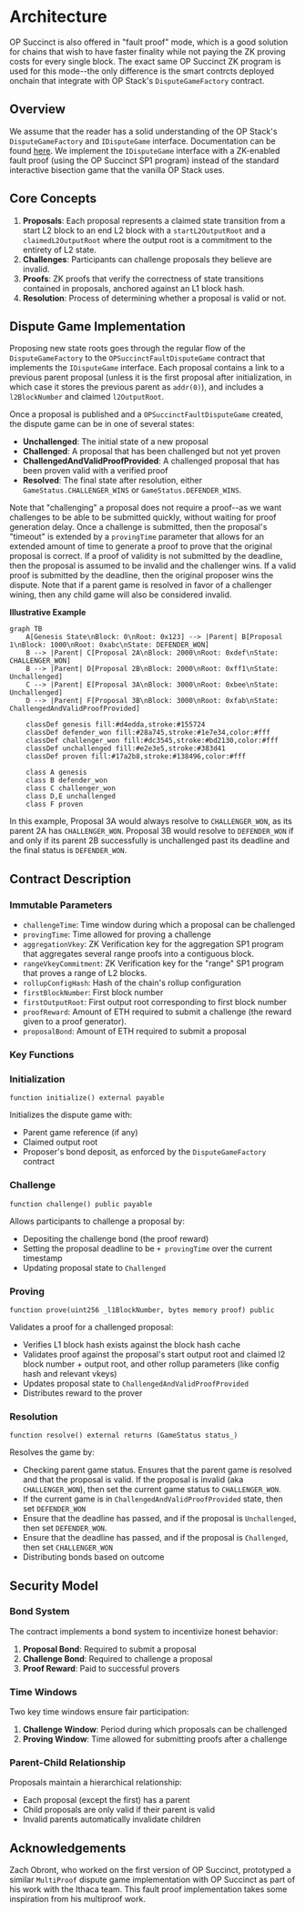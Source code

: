 # Architecture

OP Succinct is also offered in "fault proof" mode, which is a good solution for chains that wish to have faster finality while not paying the ZK proving costs for every single block. The exact same OP Succinct ZK program is used for this mode--the only difference is the smart contrcts deployed onchain that integrate with OP Stack's `DisputeGameFactory` contract.

## Overview

We assume that the reader has a solid understanding of the OP Stack's `DisputeGameFactory` and `IDisputeGame` interface. Documentation can be found [here](https://specs.optimism.io/fault-proof/stage-one/dispute-game-interface.html). We implement the `IDisputeGame` interface with a ZK-enabled fault proof (using the OP Succinct SP1 program) instead of the standard interactive bisection game that the vanilla OP Stack uses.

## Core Concepts

1. **Proposals**: Each proposal represents a claimed state transition from a start L2 block to an end L2 block with a `startL2OutputRoot` and a `claimedL2OutputRoot` where the output root is a commitment to the entirety of L2 state.
2. **Challenges**: Participants can challenge proposals they believe are invalid.
3. **Proofs**: ZK proofs that verify the correctness of state transitions contained in proposals, anchored against an L1 block hash.
4. **Resolution**: Process of determining whether a proposal is valid or not.

## Dispute Game Implementation

Proposing new state roots goes through the regular flow of the `DisputeGameFactory` to the `OPSuccinctFaultDisputeGame` contract that implements the `IDisputeGame` interface. Each proposal contains a link to a previous parent proposal (unless it is the first proposal after initialization, in which case it stores the previous parent as `addr(0)`), and includes a `l2BlockNumber` and claimed `l2OutputRoot`.

Once a proposal is published and a `OPSuccinctFaultDisputeGame` created, the dispute game can be in one of several states:

- **Unchallenged**: The initial state of a new proposal
- **Challenged**: A proposal that has been challenged but not yet proven
- **ChallengedAndValidProofProvided**: A challenged proposal that has been proven valid with a verified proof
- **Resolved**: The final state after resolution, either `GameStatus.CHALLENGER_WINS` or `GameStatus.DEFENDER_WINS`.

Note that "challenging" a proposal does not require a proof--as we want challenges to be able to be submitted quickly, without waiting for proof generation delay. Once a challenge is submitted, then the proposal's "timeout" is extended by a `provingTime` parameter that allows for an extended amount of time to generate a proof to prove that the original proposal is correct. If a proof of validity is not submitted by the deadline, then the proposal is assumed to be invalid and the challenger wins. If a valid proof is submitted by the deadline, then the original proposer wins the dispute. Note that if a parent game is resolved in favor of a challenger wining, then any child game will also be considered invalid.

**Illustrative Example**

```mermaid
graph TB
    A[Genesis State\nBlock: 0\nRoot: 0x123] --> |Parent| B[Proposal 1\nBlock: 1000\nRoot: 0xabc\nState: DEFENDER_WON]
    B --> |Parent| C[Proposal 2A\nBlock: 2000\nRoot: 0xdef\nState: CHALLENGER_WON]
    B --> |Parent| D[Proposal 2B\nBlock: 2000\nRoot: 0xff1\nState: Unchallenged]
    C --> |Parent| E[Proposal 3A\nBlock: 3000\nRoot: 0xbee\nState: Unchallenged]
    D --> |Parent| F[Proposal 3B\nBlock: 3000\nRoot: 0xfab\nState: ChallengedAndValidProofProvided]

    classDef genesis fill:#d4edda,stroke:#155724
    classDef defender_won fill:#28a745,stroke:#1e7e34,color:#fff
    classDef challenger_won fill:#dc3545,stroke:#bd2130,color:#fff
    classDef unchallenged fill:#e2e3e5,stroke:#383d41
    classDef proven fill:#17a2b8,stroke:#138496,color:#fff

    class A genesis
    class B defender_won
    class C challenger_won
    class D,E unchallenged
    class F proven
```

In this example, Proposal 3A would always resolve to `CHALLENGER_WON`, as its parent 2A has `CHALLENGER_WON`. Proposal 3B would resolve to `DEFENDER_WON` if and only if its parent 2B successfully is unchallenged past its deadline and the final status is `DEFENDER_WON`.

## Contract Description

### Immutable Parameters

- `challengeTime`: Time window during which a proposal can be challenged
- `provingTime`: Time allowed for proving a challenge
- `aggregationVkey`: ZK Verification key for the aggregation SP1 program that aggregates several range proofs into a contiguous block.
- `rangeVkeyCommitment`: ZK Verification key for the "range" SP1 program that proves a range of L2 blocks.
- `rollupConfigHash`: Hash of the chain's rollup configuration
- `firstBlockNumber`: First block number
- `firstOutputRoot`: First output root corresponding to first block number
- `proofReward`: Amount of ETH required to submit a challenge (the reward given to a proof generator).
- `proposalBond`: Amount of ETH required to submit a proposal

### Key Functions

### Initialization

```solidity
function initialize() external payable
```

Initializes the dispute game with:

- Parent game reference (if any)
- Claimed output root
- Proposer's bond deposit, as enforced by the `DisputeGameFactory` contract

### Challenge

```solidity
function challenge() public payable
```

Allows participants to challenge a proposal by:

- Depositing the challenge bond (the proof reward)
- Setting the proposal deadline to be `+ provingTime` over the current timestamp
- Updating proposal state to `Challenged`

### Proving

```solidity
function prove(uint256 _l1BlockNumber, bytes memory proof) public
```

Validates a proof for a challenged proposal:

- Verifies L1 block hash exists against the block hash cache
- Validates proof against the proposal's start output root and claimed l2 block number + output root, and other rollup parameters (like config hash and relevant vkeys)
- Updates proposal state to `ChallengedAndValidProofProvided`
- Distributes reward to the prover

### Resolution

```solidity
function resolve() external returns (GameStatus status_)
```

Resolves the game by:

- Checking parent game status. Ensures that the parent game is resolved and that the proposal is valid. If the proposal is invalid (aka `CHALLENGER_WON`), then set the current game status to `CHALLENGER_WON`.
- If the current game is in `ChallengedAndValidProofProvided` state, then set `DEFENDER_WON`
- Ensure that the deadline has passed, and if the proposal is `Unchallenged`, then set `DEFENDER_WON`.
- Ensure that the deadline has passed, and if the proposal is `Challenged`, then set `CHALLENGER_WON`
- Distributing bonds based on outcome

## Security Model

### Bond System

The contract implements a bond system to incentivize honest behavior:

1. **Proposal Bond**: Required to submit a proposal
2. **Challenge Bond**: Required to challenge a proposal
3. **Proof Reward**: Paid to successful provers

### Time Windows

Two key time windows ensure fair participation:

1. **Challenge Window**: Period during which proposals can be challenged
2. **Proving Window**: Time allowed for submitting proofs after a challenge

### Parent-Child Relationship

Proposals maintain a hierarchical relationship:

- Each proposal (except the first) has a parent
- Child proposals are only valid if their parent is valid
- Invalid parents automatically invalidate children

## Acknowledgements

Zach Obront, who worked on the first version of OP Succinct, prototyped a similar `MultiProof` dispute game implementation with OP Succinct as part of his work with the Ithaca team. This fault proof implementation takes some inspiration from his multiproof work.
